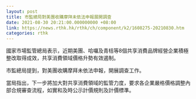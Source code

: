 ```yaml
---
layout: post
title: 市監總局對美團收購摩拜未依法申報展開調查
date: 2021-08-30 20:21:00.000000000 +08:00
link: https://news.rthk.hk/rthk/ch/component/k2/1608275-20210830.htm
categories: rthk
---
```


國家市場監管總局表示，近期美團、哈囉及青桔等8個共享消費品牌經營企業積極整改取得成效，共享消費領域價格升勢有效遏制。

市監總局提到，對美團收購摩拜未依法申報，開展調查工作。

當局指出，下一步將加大對共享消費領域的監管力度，要求各企業嚴格價格調整內部合規審查流程，如實和及時公示計價規則及計價標準。
